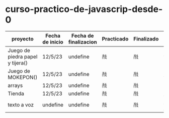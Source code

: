 # curso-practico-de-javascrip-desde-0

 | proyecto | Fecha de inicio | Fecha de finalizacion | Practicado | Finalizado | codigo| Demo
| ------ | ----- | ---------- | ---------- | ---- | ----| ----
|Juego de piedra papel y tijera() |  12/5/23 | undefine| &#97545;|&#97545;|https://github.com/Angelyzz/piedra-papel-y-tijera| https://angelyzz.github.io/piedra-papel-y-tijera/pidrapepeltijera.html
|Juego de MOKEPON()|  12/5/23 | undefine|&#97545;|&#97545;|https://github.com/Angelyzz/MOKEPON| https://angelyzz.github.io/MOKEPON/mokepon.html
|arrays|  12/5/23 | undefine| &#97545;|&#97545;|
|Tienda |  12/5/23 | undefine| &#97545;|&#97545;|https://github.com/Angelyzz/tienda.git|https://github.com/Angelyzz/tienda.git
|texto a voz| undefine | undefine|&#97545;|&#97545;|https://github.com/Angelyzz/texto-a-voz|https://angelyzz.github.io/voz-a-texto/

